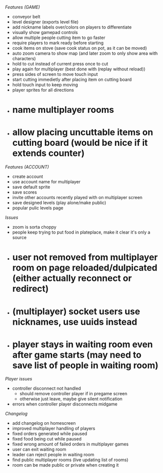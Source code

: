 *Features (GAME)*
- conveyor belt
- level designer (exports level file)
- add nickname labels over/colors on players to differentiate
- visually show gamepad controls
- allow multiple people cutting item to go faster
- require players to mark ready before starting
- cook items on stove (save cook status on pot, as it can be moved)
- auto zoom camera to show map (and later zoom to only show area with characters)
- hold to cut instead of current press once to cut
- play again for multiplayer (best done with (replay without reload))
- press sides of screen to move touch input
- start cutting immedietly after placing item on cutting board
- hold touch input to keep moving
- player sprites for all directions
- # name multiplayer rooms
- # allow placing uncuttable items on cutting board (would be nice if it extends counter)

*Features (ACCOUNT)*
- create account
- use account name for multiplayer
- save default sprite
- save scores
- invite other accounts recently played with on multiplayer screen
- save designed levels (play alone/make public)
- popular pulic levels page


*Issues*
- zoom is sorta choppy
- people keep trying to put food in plateplace, make it clear it's only a source
- # user not removed from multiplayer room on page reloaded/dulpicated (either actually reconnect or redirect)
- # (multiplayer) socket users use nicknames, use uuids instead
- # player stays in waiting room even after game starts (may need to save list of people in waiting room)

*Player issues*
- controller disconnect not handled
  - should remove controller player if in pregame screen
  - otherwise just leave, maybe give silent notification
- errors when controller player disconnects midgame

*Changelog*
- add changelog on homescreen
- improved multiplayer handling of players
- fixed orders generated while paused
- fixed food being cut while paused
- fixed wrong amount of failed orders in multiplayer games
- user can exit waiting room
- leader can reject people in waiting room
- find public multiplayer rooms (live updating list of rooms)
- room can be made public or private when creating it